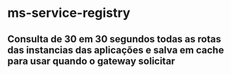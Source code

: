 # ms-service-registry

## Consulta de 30 em 30 segundos todas as rotas das instancias das aplicações e salva em cache para usar quando o gateway solicitar
